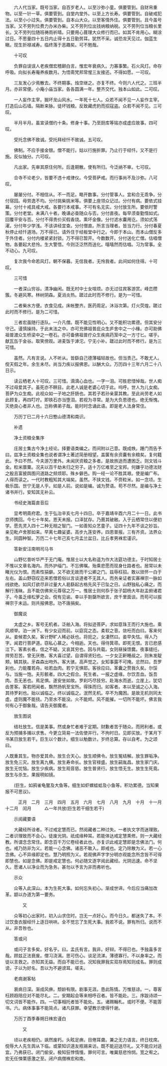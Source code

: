 <!-- { "loadSidebar": true } -->
　　六人代当家。既号当家。自百岁老人。以至沙弥小童。俱要管到。自财帛重物。以至一针一草。俱要管到。自堂内堂外。以至上方长寿。俱要管到。自破戒犯法。以至小小过失。俱要管到。自本山大众。以至客情外住。俱要管到。且今虽号当家。又不劳列位费力办米办柴。又不劳列位出钱纳粮纳税。又不劳列位当粮长里长。又不劳列位随班祷雨祈晴。只要用心葺理大众修行而已。如其不肯用心。糊涂过日。不思量四十五日内止得十五日勤劳耳。犹然不采。诚恐龙天见过。伽蓝生瞋。现生折禄减寿。临终落于恶趣矣。可不勉哉。

　　十可叹

　　负罪自误误人老疾僧宏稽颡白言。惟宏年衰病久。力寡事繁。石火风灯。命存呼吸。向拟长寿庵养疾数月。为悟斋梵邦常惺三友接还。不得如愿。一可叹。

　　三友发心少焉散去。不终期事。烛空继之。亦复不终。今则六人代之。三班半月。亦非常便。小庵小庙当家。各各圆满一年。整齐交代。独本山如此。二可叹。

　　一人妄作主宰。掘坏龙山风水。一年死十七人。众若不闻不见一人妄作主宰。打造后山石墙。隔断来脉。徒坏钱粮。反致藏虎豹而招寇盗。众若不闻不见。三可叹。

　　半月半月。虽宣读僧约十条。修身十事。乃至厨库等铭亦成虚应故事。四可叹。

　　受托念佛不致诚。受托拜经忏不致诚。五可叹。

　　佛制。不应手接金银。僧不能行。姑以行施折罪。乃止行于经忏。又不是行施。反似抽分。六可叹。

　　凡出家。先审其原住何所。后逢期散。使有所归。今泛纳不审。七可叹。

　　合寺不论老少。皆要不违十戒律仪。今受菩萨戒。而行事尚不及沙弥。八可叹。

　　屡屡分付。不相信从。不一而足。略开数事。分付管事人。宜和合无乖争。分付宿园。毋劳逸不均。分付挑柴挑米等。俱要上座领众记过。分付有病。要依式挂幕。分付十戒具戒大戒。各要行本戒事。不可有名无实。分付放生所。要依时警策。分付老堂。未满八十者。晚课必查随众与否。分付直夜。每早须查勤惰如式。回覆平安与否。分付不得贵价买假香烧。熏坏金像。分付滤水囊用讫。须如式荡濯。分付年少学浅。不该讲经宜查。分付僧直。所言当理者。皆当力行。分付春夏秋停止经忏道场。万不得已。请外住于经板堂中行之。今即于本山。而本山僧反多于外住者。分付内楼紧紧封锁。万不得已暂开。今数数开。分付送化亡僧。估唱僧物。各要起大悲怜。生大警悟。今则泛泛然而送化。嘻嘻然而估唱。习为常事。全不动心。九可叹。

　　复次我今命若风灯。朝不保暮。无信我者。无怜我者。此间如何住得。十可叹。

　　三可惜

　　一者深山穷谷。清净幽闲。既无村中士女喧烦。亦无过往宾客游赏。峰峦攒簇。冬避风寒。林树阴森。夏消炎热。蹉过此时而不修行。是为一可惜。

　　二者柴水方便。衣食见成。床帐整齐。医药周足。沐浴次第。灯火荧煌。蹉过此时而不修行。是为二可惜。

　　三者宏虽随行逐队。一介凡僧。既不能见性明心。又不能积功累德。但其安分守己。谨慎操持。于此末法之中。亦可充佛祖普庇众生庐舍中之一小椽。亦可助佛祖普渡众生桥梁中之一卷石。亦可备佛祖普疗众生疾病药笼中之一方寸匕。嗟乎。献瓦缶于金谷。取笑傍观。进麦饭于滹沱。宁无小补。蹉过此时而不修行。是为三可惜。

　　虽然。凡有言说。人不听从。皆繇自己德薄福轻故也。但当责己。不敢尤人。傥天假之年。余生未尽。尚当力疾以报佛恩。以酬大众。万历四十三年六月二十八日示。

　　读云栖老人十可叹。三可惜。滴滴心血也。一字一泪。可胜悲惜悼哉。世人痴不过母爱其子。虽死亦不瞑目。此老人诚是老婆心切于此。呜呼。世人为儿女痴。菩萨为众生痴。此视众如一子地之肝肠也。其若子若孙亲蒙其教。至此尚劳老人如此顾复。再四叮咛。即铁石亦当堕泪。若视为寻常。是为大负恩德也。绝无惭愧。灭绝良心者非人也。岂称佛弟子哉。能时时念诵此语。即是老人法身常住。

　　万历丁巳二月十六日憨山德清和南识。

　　补遗

　　净土资粮全集序

　　庄居士集古今净土经论。择要语类编之。而间附以己意。既成帙。踵门而告予曰。兹净土资粮全集也说者谓净土著述简册相望。盖箧有余资囊有余粮矣。复何籍此。予曰不然。今夫游万里外。未闻厌资粮之多者。是故旅途而遭困乏。则文钱斗金。粒米廪粟。况夫以百千劫未归之穷子。适十万亿难至之宝邦。何嫌乎功德法财之殷且富披舆图问道路之频烦耶。殊乡僻邑。购一经一论不胜其艰。使是编广布。人得而读之。一代时教粗知其大端矣。虽然。不挟文钱。不赍粒米。如一念顷。生极乐国。世宁无是人乎。如是人前。说如是编。诚为赘语。苟不尽然。是编与净土诸书并行。安知其无补云。

　　书经史海篇直音后

　　显考明斋府君。生于弘治辛亥七月十四日。卒于嘉靖辛酉六月二十一日。此书京师携回。今七十年矣。恩天未报。口泽犹存。乃葺其破敝。入于云栖常住以便初学。愿先灵入四十二种无相之智门。一如善知众艺童子。证四十九年不谈之妙旨。亲见毗卢舍那如来。早离七趣娑婆。高步九莲安养。四恩普报。三有齐资。法界众生。同圆种智。万历二十七年己亥七月盂兰盆日。比丘孝男袾宏谨识。

　　答新安汪南明司马书

　　山野忆昔听华严于无门庵。惟居士以大名称遥为作大法筵功德主。于时知居士不惟以文章名海内。而外护缁门。不忘佛嘱。殆乘悲愿而现身仕路者也。居常以未睹光仪为恨。而素性狷僻。又不欲无故而干公卿之门。兹辱枉招。敢以琐怀一白于左右。盖山野窃叹迩来若僧若俗以言谈道者不无其人。而务亲证者实寡禅宗一脉如线欲绝。如风灯欲尽非过量大人曷繇起古格先风于已坠之日。山野独私心痛之。而解行浅昧。且不能仿佛宋元尊宿之万一。惟居士则何忝于张子韶杨大年赵孟俯诸君子。今虽乏缘松萝之会。傥有见谕。幸以手劄罄所欲言。庶千里面谈。而苟可以振禅宗于末运。则共报佛恩。功不唐捐矣。

　　御魔说

　　太虚之乡。客号无机者。泛舶入海。将拟迹菩萨。求如意珠王而行大施也。乘风顺举。泊一洲下。有少女迎而前。以窈窕之态。柔软之音。敛衽而白曰。客来何从。妾候君久矣。客计野旷人稀必妖也。将扼之。女凄然曰。妾早失怙。得人乃字。闻君行菩萨道。窃私心慕之。今相逅。天也。得侍箕帚。即死无恨。言已悲感泣下。客素长者。信之不疑。又哀其穷也。因与共载。女则昼操馈爨。夜事缝纴。捍劳忍苦。曾无厌倦。客大喜过望。自谓得贤妇也。一夕女正鼾睡觇之。则朱发靛颊。鳞其肤。牙森森出吻外。客大骇。高声觉之。女知事露不可掩。忿然曰。吾罗刹也。力能覆若舟。啖若血肉。若宁无惧耶。客徐应曰。革囊之赘我久矣。尔馁与。当施一饱。夫形骸者。四大之假合。死生者。一报之虚缘。尔饮吾血。饭吾肉。吾无恙也。焉足惧。遂安坐如故。罗刹巧尽技穷。赴海水而逝。立崖上。犹切齿詈客。客若罔闻者。飘然扬帆至宝所。得珠而归。如客者。本以至诚之心入海。其待罗刹也。始以诚临之。终以诚临之。泯然无机。卒不为魔困。是故无机则同太虚。虚则魔不能挠。乃至水不能没。火不能烬。风不能摧。一切所不能坏。佛言我何有心于御象哉。请告夫御魔者。

　　放生图说

　　结社放生。信是美事。然或身忙者难于定期。财歉者苦于随众。而罔利者。或反为预捕多捕以求售。今更立简易一法佐使并行。不拘时日。见即买放。于某月下书某日放生若干。巨生以个数计。细生以觔数计。岁终总算。存以自考。为之颂曰。

人既重其生。物亦爱其命。放生合天心。放生顺佛令。放生冤结解。放生罪垢净。放生免三灾。放生离九横。放生寿命长。放生官禄盛。放生嗣胤昌。放生家门庆。放生无忧恼。放生少疾病。放生观音慈。放生普贤行。放生悟无生。放生生死竟。放生与杀生。果报明如镜。

　　(巨生。如鸦雀龟鳖及大鱼等。细生如虾螺蛙蛤及小鱼等。积功累德。当知果报不可思议)。

　　　正月　二月　三月　四月　五月　六月　七月　八月　九月　十月　十一月　十二月　闰月　　　△一年共放(巨生若干细生若干)

　　示阅藏要语

　　大藏经所诠者。不过戒定慧而已。然阅藏者二种过失。一者执文字而迷理致。二者识理致而不会心。徒废光阴。祇成缘种耳。若能体达戒定慧熏修。则一大藏经教。所谓念念常住。即念百千万亿卷经者此也。亦复识此戒定慧即是念佛法门。何也。戒乃防非为义。若能一心念佛。诸恶不敢入。即戒也。定乃除散为义。若一心念佛。心不异缘即定也。慧乃明照为义。若观佛声字字分明亦观能念所念皆不可得即慧也。如是念佛。即是戒定慧也。何必随文逐字阅此藏经。光阴迅速。命不坚久。愿诸人以净业而为急务。甚勿以予言为非而弗听也。

　　示众

　　众等入此深山。本为生死大事。如何忘失初心。渐成世谛。今后应当痛加改革。颛以办道为第一要务。

　　　　又

　　众等初心出家时。初入山求住时。岂无一点好心。而今日久。都迷失了本。不过饮食衣服经忏上逐日哄哄。全不觉忘了生死大事。我若不说。罪有所归。说而不从。非吾咎也。

　　答或问

　　或问子言多矣。好名乎。曰。孟氏有言。我非。好辩。不得已也。予独喜多言哉。顾兹正法衰废。僧习浇漓。思可伤心。谈足流涕。薄德寡行。不以身率之。而徒以言救之。亦知其无益。而自不能已也。况知我罪我实双存焉知则成名。罪则成谤。子以为好名。吾以为不避谤耳。嗟夫。

　　老病谢客帖

　　衰病日深。渐成风痹。颓龄有限。剧事无涯。恳此陈情。万惟慈谅。一。尊客枉顾趋陪应对不能尽礼。二。安期起会等来相呼召者。皆不能赴。三。序跋诗颂一切文词皆不能作。四。一切事相托者皆不能处。五。诸赐翰札。或时不便。不能答书。六。病体事事不能简点。诸凡获罪。幸望教示使得忏谢。

　　万历丁酉季春朔日袾宏谨白

　　　　又

　　顷以老疾相仍。飒然废朽。头眩足痹。目倦耳聋。兼之无力语言。终日枕席。傥辱大人先生舆从下临。或蒙知识道友瓶锡来访。既不能迎送尽礼。又不能应对适宜。乃弗获已。闭门偷安。极知狂悖惰慢。罪何可言。唯冀慈悲怜悯。宽之宥之。宏无任悚栗感激之至。闭户病僧袾宏和南。

